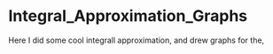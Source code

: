 # Integral_Approximation_Graphs
Here I did some cool integrall approximation, and drew graphs for the,
